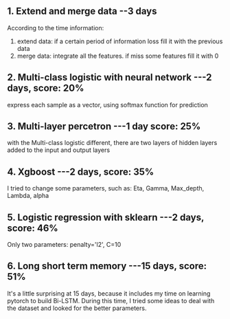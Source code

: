## 1. Extend and merge data --3 days 
According to the time information: 
1. extend data: if a certain period of information loss fill it with the previous data
2. merge data: integrate all the features. if miss some features fill it with 0
## 2. Multi-class logistic with neural network ---2 days, score: 20%
express each sample as a vector, using softmax function for prediction
## 3. Multi-layer percetron ---1 day score: 25%
with the Multi-class logistic different, there are two layers of hidden layers added to the input and output layers
## 4. Xgboost ---2 days, score: 35%
I tried to change some parameters, such as: Eta, Gamma, Max_depth, Lambda, alpha
## 5. Logistic regression with sklearn ---2 days, score: 46%
Only two parameters: penalty='l2', C=10
## 6. Long short term memory ---15 days, score: 51%
It's a little surprising at 15 days, because it includes my time on learning pytorch to build Bi-LSTM.
During this time, I tried some ideas to deal with the dataset and looked for the better parameters.
